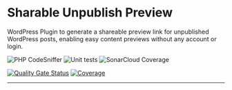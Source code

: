 Sharable Unpublish Preview
======================

WordPress Plugin to generate a shareable preview link for unpublished WordPress posts, enabling easy content previews without any account or login.

![PHP CodeSniffer](https://github.com/rahulsprajapati/sharable-unpublish-preview/actions/workflows/phpcs.yml/badge.svg) ![Unit tests](https://github.com/rahulsprajapati/sharable-unpublish-preview/actions/workflows/unit-test.yml/badge.svg) ![SonarCloud Coverage](https://github.com/rahulsprajapati/sharable-unpublish-preview/actions/workflows/coverage.yml/badge.svg)

[![Quality Gate Status](https://sonarcloud.io/api/project_badges/measure?project=rahulsprajapati_sharable-unpublish-preview&metric=alert_status)](https://sonarcloud.io/dashboard?id=rahulsprajapati_sharable-unpublish-preview) [![Coverage](https://sonarcloud.io/api/project_badges/measure?project=rahulsprajapati_sharable-unpublish-preview&metric=coverage)](https://sonarcloud.io/dashboard?id=rahulsprajapati_sharable-unpublish-preview)

---


